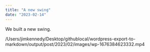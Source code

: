 ```yaml
---
title: "A new swing"
date: "2023-02-14"
---
```


We built a new swing.

/Users/jimkennedy/Desktop/githublocal/wordpress-export-to-markdown/output/post/2023/02/images/wp-1676384623332.mp4

